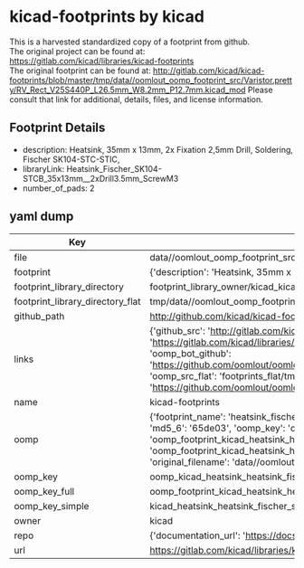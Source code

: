# kicad-footprints by kicad  
This is a harvested standardized copy of a footprint from github.  
The original project can be found at:  
https://gitlab.com/kicad/libraries/kicad-footprints  
The original footprint can be found at:
http://gitlab.com/kicad/kicad-footprints/blob/master/tmp/data//oomlout_oomp_footprint_src/Varistor.pretty/RV_Rect_V25S440P_L26.5mm_W8.2mm_P12.7mm.kicad_mod
Please consult that link for additional, details, files, and license information.  
## Footprint Details
* description: Heatsink, 35mm x 13mm, 2x Fixation 2,5mm Drill, Soldering, Fischer SK104-STC-STIC,  
* libraryLink: Heatsink_Fischer_SK104-STCB_35x13mm__2xDrill3.5mm_ScrewM3  
* number_of_pads: 2  
## yaml dump  
| Key | Value |  
| --- | --- |  
| file | data//oomlout_oomp_footprint_src/kicad-footprints/Heatsink.pretty/Heatsink_Fischer_SK104-STCB_35x13mm__2xDrill3.5mm_ScrewM3.kicad_mod |  
| footprint | {'description': 'Heatsink, 35mm x 13mm, 2x Fixation 2,5mm Drill, Soldering, Fischer SK104-STC-STIC,', 'libraryLink': 'Heatsink_Fischer_SK104-STCB_35x13mm__2xDrill3.5mm_ScrewM3', 'number_of_pads': 2} |  
| footprint_library_directory | footprint_library_owner/kicad_kicad-footprints/ |  
| footprint_library_directory_flat | tmp/data//oomlout_oomp_footprint_src/footprints_flat/kicad_heatsink_heatsink_fischer_sk104_stcb_35x13mm_2xdrill3_5mm_screwm3/working |  
| github_path | http://github.com/kicad/kicad-footprints/blob/master/tmp/data//oomlout_oomp_footprint_src/Heatsink.pretty/Heatsink_Fischer_SK104-STCB_35x13mm__2xDrill3.5mm_ScrewM3.kicad_mod |  
| links | {'github_src': 'http://gitlab.com/kicad/kicad-footprints/blob/master/tmp/data//oomlout_oomp_footprint_src/Varistor.pretty/RV_Rect_V25S440P_L26.5mm_W8.2mm_P12.7mm.kicad_mod', 'github_src_repo': 'https://gitlab.com/kicad/libraries/kicad-footprints', 'oomp_bot': 'tmp/data//oomlout_oomp_footprint_src/footprints/kicad_heatsink_heatsink_fischer_sk104_stcb_35x13mm_2xdrill3_5mm_screwm3/working', 'oomp_bot_github': 'https://github.com/oomlout/oomlout_oomp_footprint_bot/tree/main/tmp/data//oomlout_oomp_footprint_src/footprints/kicad_heatsink_heatsink_fischer_sk104_stcb_35x13mm_2xdrill3_5mm_screwm3/working', 'oomp_src_flat': 'footprints_flat/tmp/data//oomlout_oomp_footprint_src/footprints_flat/kicad_heatsink_heatsink_fischer_sk104_stcb_35x13mm_2xdrill3_5mm_screwm3/working', 'oomp_src_flat_github': 'https://github.com/oomlout/oomlout_oomp_footprint_src/tree/main/tmp/data//oomlout_oomp_footprint_src/footprints_flat/kicad_heatsink_heatsink_fischer_sk104_stcb_35x13mm_2xdrill3_5mm_screwm3/working'} |  
| name | kicad-footprints |  
| oomp | {'footprint_name': 'heatsink_fischer_sk104_stcb_35x13mm_2xdrill3_5mm_screwm3', 'library_name': 'heatsink', 'md5': '65de035ac7ca6831e3ddf219ebb5d540', 'md5_10': '65de035ac7', 'md5_5': '65de0', 'md5_6': '65de03', 'oomp_key': 'oomp_kicad_heatsink_heatsink_fischer_sk104_stcb_35x13mm_2xdrill3_5mm_screwm3', 'oomp_key_extra': 'oomp_footprint_kicad_heatsink_heatsink_fischer_sk104_stcb_35x13mm_2xdrill3_5mm_screwm3', 'oomp_key_full': 'oomp_footprint_kicad_heatsink_heatsink_fischer_sk104_stcb_35x13mm_2xdrill3_5mm_screwm3_65de03', 'oomp_key_simple': 'kicad_heatsink_heatsink_fischer_sk104_stcb_35x13mm_2xdrill3_5mm_screwm3', 'original_filename': 'data//oomlout_oomp_footprint_src/kicad-footprints/Heatsink.pretty/Heatsink_Fischer_SK104-STCB_35x13mm__2xDrill3.5mm_ScrewM3.kicad_mod', 'owner_name': 'kicad'} |  
| oomp_key | oomp_kicad_heatsink_heatsink_fischer_sk104_stcb_35x13mm_2xdrill3_5mm_screwm3 |  
| oomp_key_full | oomp_footprint_kicad_heatsink_heatsink_fischer_sk104_stcb_35x13mm_2xdrill3_5mm_screwm3 |  
| oomp_key_simple | kicad_heatsink_heatsink_fischer_sk104_stcb_35x13mm_2xdrill3_5mm_screwm3 |  
| owner | kicad |  
| repo | {'documentation_url': 'https://docs.github.com/rest/repos/repos#get-a-repository', 'message': 'Not Found'} |  
| url | https://gitlab.com/kicad/libraries/kicad-footprints |  

